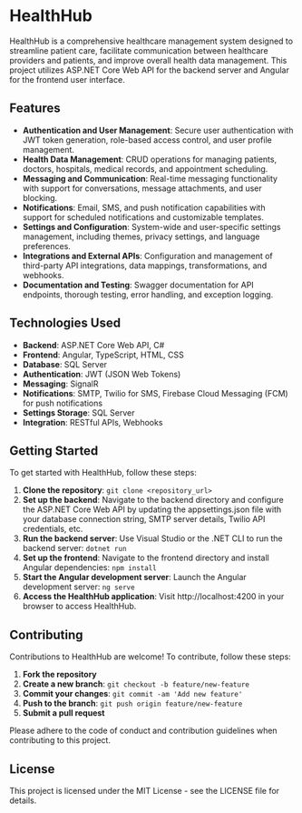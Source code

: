 # HealthHub

HealthHub is a comprehensive healthcare management system designed to streamline patient care, facilitate communication between healthcare providers and patients, and improve overall health data management. This project utilizes ASP.NET Core Web API for the backend server and Angular for the frontend user interface.

## Features

- **Authentication and User Management**: Secure user authentication with JWT token generation, role-based access control, and user profile management.
- **Health Data Management**: CRUD operations for managing patients, doctors, hospitals, medical records, and appointment scheduling.
- **Messaging and Communication**: Real-time messaging functionality with support for conversations, message attachments, and user blocking.
- **Notifications**: Email, SMS, and push notification capabilities with support for scheduled notifications and customizable templates.
- **Settings and Configuration**: System-wide and user-specific settings management, including themes, privacy settings, and language preferences.
- **Integrations and External APIs**: Configuration and management of third-party API integrations, data mappings, transformations, and webhooks.
- **Documentation and Testing**: Swagger documentation for API endpoints, thorough testing, error handling, and exception logging.

## Technologies Used

- **Backend**: ASP.NET Core Web API, C#
- **Frontend**: Angular, TypeScript, HTML, CSS
- **Database**: SQL Server
- **Authentication**: JWT (JSON Web Tokens)
- **Messaging**: SignalR
- **Notifications**: SMTP, Twilio for SMS, Firebase Cloud Messaging (FCM) for push notifications
- **Settings Storage**: SQL Server
- **Integration**: RESTful APIs, Webhooks

## Getting Started

To get started with HealthHub, follow these steps:

1. **Clone the repository**: `git clone <repository_url>`
2. **Set up the backend**: Navigate to the backend directory and configure the ASP.NET Core Web API by updating the appsettings.json file with your database connection string, SMTP server details, Twilio API credentials, etc.
3. **Run the backend server**: Use Visual Studio or the .NET CLI to run the backend server: `dotnet run`
4. **Set up the frontend**: Navigate to the frontend directory and install Angular dependencies: `npm install`
5. **Start the Angular development server**: Launch the Angular development server: `ng serve`
6. **Access the HealthHub application**: Visit http://localhost:4200 in your browser to access HealthHub.

## Contributing

Contributions to HealthHub are welcome! To contribute, follow these steps:

1. **Fork the repository**
2. **Create a new branch**: `git checkout -b feature/new-feature`
3. **Commit your changes**: `git commit -am 'Add new feature'`
4. **Push to the branch**: `git push origin feature/new-feature`
5. **Submit a pull request**

Please adhere to the code of conduct and contribution guidelines when contributing to this project.

## License

This project is licensed under the MIT License - see the LICENSE file for details.
